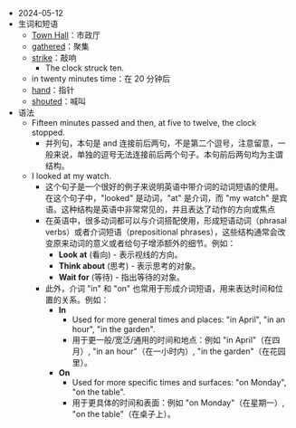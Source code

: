 - 2024-05-12
- 生词和短语
	- [Town Hall](https://www.wordreference.com/enzh/Town%20Hall)：市政厅
	- [gathered](https://www.wordreference.com/enzh/gathered)：聚集
	- [strike](https://www.wordreference.com/enzh/strike)：敲响
		- The clock struck ten.
	- in twenty minutes time：在 20 分钟后
	- [hand](https://www.wordreference.com/enzh/hand)：指针
	- [shouted](https://www.wordreference.com/enzh/shouted)：喊叫
- 语法
	- Fifteen minutes passed and then, at five to twelve, the clock stopped.
		- 并列句，本句是 and 连接前后两句，不是第二个逗号，注意留意，一般来说，单独的逗号无法连接前后两个句子。本句前后两句均为主谓结构。
	- I looked at my watch.
		- 这个句子是一个很好的例子来说明英语中带介词的动词短语的使用。在这个句子中，"looked" 是动词，"at" 是介词，而 "my watch" 是宾语。这种结构是英语中非常常见的，并且表达了动作的方向或焦点
		- 在英语中，很多动词都可以与介词搭配使用，形成短语动词（phrasal verbs）或者介词短语（prepositional phrases），这些结构通常会改变原来动词的意义或者给句子增添额外的细节。例如：
			- **Look at** (看向) - 表示视线的方向。
			- **Think about** (思考) - 表示思考的对象。
			- **Wait for** (等待) - 指出等待的对象。
		- 此外，介词 "in" 和 "on" 也常用于形成介词短语，用来表达时间和位置的关系。例如：
			- **In**
				- Used for more general times and places: "in April", "in an hour", "in the garden".
				- 用于更一般/宽泛/通用的时间和地点：例如 "in April"（在四月）, "in an hour"（在一小时内）, "in the garden"（在花园里）。
			- **On**
				- Used for more specific times and surfaces: "on Monday", "on the table".
				- 用于更具体的时间和表面：例如 "on Monday"（在星期一）, "on the table"（在桌子上）。